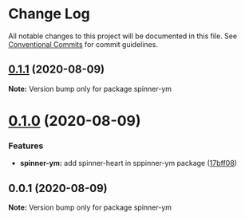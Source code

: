 # Change Log

All notable changes to this project will be documented in this file.
See [Conventional Commits](https://conventionalcommits.org) for commit guidelines.

## [0.1.1](https://github.com/rdmujica/proyecto-m/compare/spinner-ym@0.1.0...spinner-ym@0.1.1) (2020-08-09)

**Note:** Version bump only for package spinner-ym





# [0.1.0](https://github.com/rdmujica/proyecto-m/compare/spinner-ym@0.0.1...spinner-ym@0.1.0) (2020-08-09)


### Features

* **spinner-ym:** add spinner-heart in sppinner-ym package ([17bff08](https://github.com/rdmujica/proyecto-m/commit/17bff087711a2d9a4595e7cd6be26366c700e6a5))





## 0.0.1 (2020-08-09)

**Note:** Version bump only for package spinner-ym
